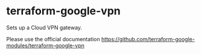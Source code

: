 # terraform-google-vpn
Sets up a Cloud VPN gateway.

Please use the official documentation https://github.com/terraform-google-modules/terraform-google-vpn